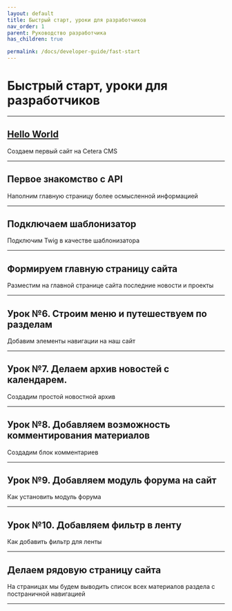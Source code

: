 ```yaml
---
layout: default
title: Быстрый старт, уроки для разработчиков
nav_order: 1
parent: Руководство разработчика
has_children: true

permalink: /docs/developer-guide/fast-start
---
```


# Быстрый старт, уроки для разработчиков

---

## [Hello World]({{site.baseurl}}/docs/developer-guide/fast-start/hello-world.html)

Создаем первый сайт на Cetera CMS

---

## Первое знакомство с API

Наполним главную страницу более осмысленной информацией

---

## Подключаем шаблонизатор

Подключим Twig в качестве шаблонизатора

---

## Формируем главную страницу сайта

Разместим на главной странице сайта последние новости и проекты

---

## Урок №6. Строим меню и путешествуем по разделам

Добавим элементы навигации на наш сайт

---

## Урок №7. Делаем архив новостей с календарем.

Создадим простой новостной архив

---

## Урок №8. Добавляем возможность комментирования материалов

Создадим блок комментариев

---

## Урок №9. Добавляем модуль форума на сайт

Как установить модуль форума

---

## Урок №10. Добавляем фильтр в ленту

Как добавить фильтр для ленты

---

## Делаем рядовую страницу сайта

На страницах мы будем выводить список всех материалов раздела с постраничной навигацией

---

